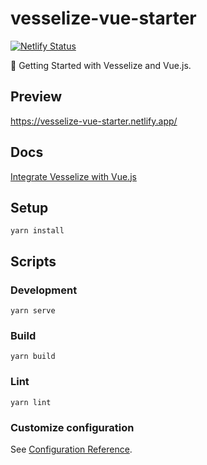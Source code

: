 # vesselize-vue-starter

[![Netlify Status](https://api.netlify.com/api/v1/badges/0d484d00-67ad-4d19-9694-6ebac347d69a/deploy-status)](https://app.netlify.com/sites/vesselize-vue-starter/deploys)

🌱 Getting Started with Vesselize and Vue.js.

## Preview

<https://vesselize-vue-starter.netlify.app/>

## Docs

[Integrate Vesselize with Vue.js](https://vesselize.js.org/guide/integration-vue.html)

## Setup

```
yarn install
```

## Scripts

### Development

```
yarn serve
```

### Build

```
yarn build
```

### Lint

```
yarn lint
```

### Customize configuration

See [Configuration Reference](https://cli.vuejs.org/config/).
